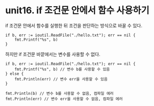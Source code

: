 
unit16. if 조건문 안에서 함수 사용하기
==
  

if 조건문 안에서 함수를 실행한 뒤 조건을 판단하는 방식으로 바꿀 수 있다.  
<pre><code>if b, err := ioutil.ReadFile("./hello.txt"); err == nil {
    fmt.Printf("%s", b)
}
</code></pre>
  
하지만 if 조건문 바깥에서는 변수를 사용할 수 없다.
  
<pre><code>if b, err := ioutil.ReadFile("./hello.txt"); err == nil {
    fmt.Printf("%s", b) // 변수 b를 사용할 수 있음
} else {
    fmt.Println(err) // 변수 err을 사용할 수 있음
}

fmt.Println(b) // 변수 b를 사용할 수 없음, 컴파일 에러
fmt.Println(err) // 변수 err을 사용할 수 없음, 컴파일 에러
</code></pre>
